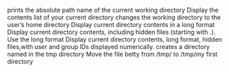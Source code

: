 prints the absolute path name of the current working directory
Display the contents list of your current directory
changes the working directory to the user’s home directory
Display current directory contents in a long format
Display current directory contents, including hidden files (starting with .). Use the long format
Display current directory contents, long format, hidden files,with user and group IDs displayed numerically.
creates a directory named in the tmp directory
Move the file betty from /tmp/ to /tmp/my first directory
